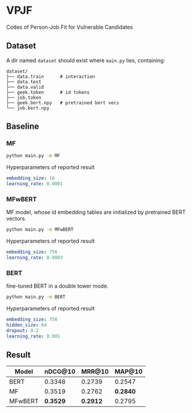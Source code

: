 # VPJF
Codes of Person-Job Fit for Vulnerable Candidates

## Dataset

A dir named `dataset` should exist where `main.py` lies, containing:

```
dataset/
├── data.train      # interaction
├── data.test
├── data.valid
├── geek.token      # id tokens
├── job.token
├── geek.bert.npy   # pretrained bert vecs
└── job.bert.npy
```

## Baseline

### MF

```bash
python main.py -m MF
```

Hyperparameters of reported result

```yaml
embedding_size: 16
learning_rate: 0.0001
```

### MFwBERT

MF model, whose id embedding tables are initialized by pretrained BERT vectors.

```bash
python main.py -m MFwBERT
```

Hyperparameters of reported result

```yaml
embedding_size: 756
learning_rate: 0.0003
```

### BERT

fine-tuned BERT in a double tower mode.

```bash
python main.py -m BERT
```

Hyperparameters of reported result

```yaml
embedding_size: 756
hidden_size: 64
dropout: 0.2
learning_rate: 0.001
```

## Result

| Model   | nDCG@10    | MRR@10     | MAP@10     |
| ------- | ---------- | ---------- | ---------- |
| BERT    | 0.3348     | 0.2739     | 0.2547     |
| MF      | 0.3519     | 0.2762     | **0.2840** |
| MFwBERT | **0.3529** | **0.2912** | 0.2795     |
